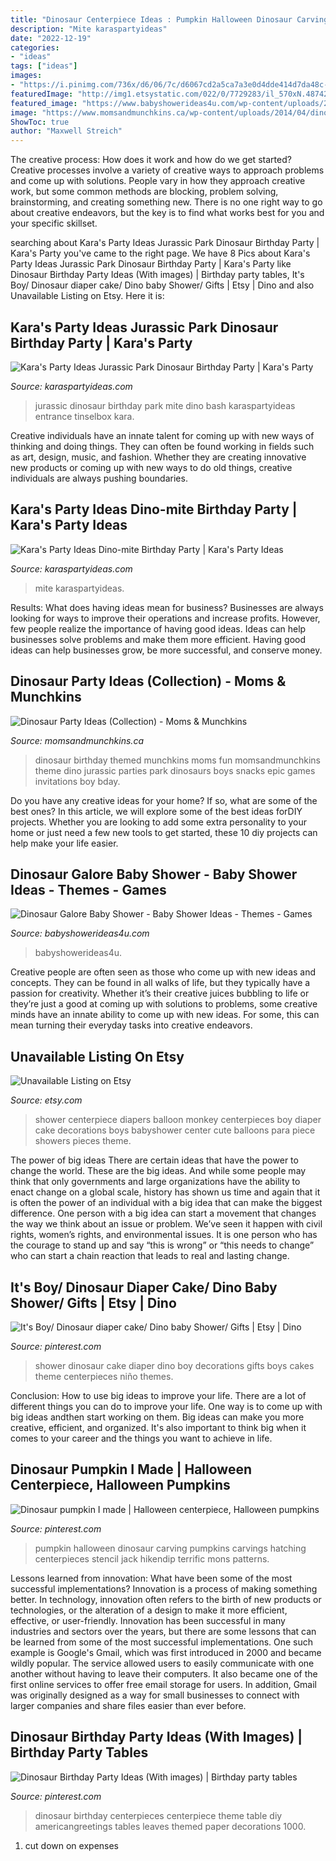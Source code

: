 ```yaml
---
title: "Dinosaur Centerpiece Ideas : Pumpkin Halloween Dinosaur Carving Pumpkins Carvings Hatching Centerpieces Stencil Jack Hikendip Terrific Mons Patterns"
description: "Mite karaspartyideas"
date: "2022-12-19"
categories:
- "ideas"
tags: ["ideas"]
images:
- "https://i.pinimg.com/736x/d6/06/7c/d6067cd2a5ca7a3e0d4dde414d7da48c--my-friend-friends.jpg"
featuredImage: "http://img1.etsystatic.com/022/0/7729283/il_570xN.487423659_o9mr.jpg"
featured_image: "https://www.babyshowerideas4u.com/wp-content/uploads/2018/07/Dinosaur-Galore-Baby-Shower-Food.jpg"
image: "https://www.momsandmunchkins.ca/wp-content/uploads/2014/04/dinosaur-party-ideas.jpg"
ShowToc: true
author: "Maxwell Streich"
---
```



The creative process: How does it work and how do we get started?
Creative processes involve a variety of creative ways to approach problems and come up with solutions. People vary in how they approach creative work, but some common methods are blocking, problem solving, brainstorming, and creating something new. There is no one right way to go about creative endeavors, but the key is to find what works best for you and your specific skillset.

	

		
searching about Kara&#039;s Party Ideas Jurassic Park Dinosaur Birthday Party | Kara&#039;s Party you've came to the right page. We have 8 Pics about Kara&#039;s Party Ideas Jurassic Park Dinosaur Birthday Party | Kara&#039;s Party like Dinosaur Birthday Party Ideas (With images) | Birthday party tables, It&#039;s Boy/ Dinosaur diaper cake/ Dino baby Shower/ Gifts | Etsy | Dino and also Unavailable Listing on Etsy. Here it is:
		
    
## Kara&#039;s Party Ideas Jurassic Park Dinosaur Birthday Party | Kara&#039;s Party

<img loading=lazy src="https://karaspartyideas.com/wp-content/uploads/2019/03/Jurassic-Park-Dinosaur-Birthday-Party-via-Karas-Party-Ideas-KarasPartyIdeas.com5_.jpg" onerror="this.onerror=null;this.src='https://tse1.mm.bing.net/th?id=OIP.w291PnvSWTRQhcuVnJKU0wHaHa&amp;pid=15.1';" alt="Kara&#039;s Party Ideas Jurassic Park Dinosaur Birthday Party | Kara&#039;s Party">

_Source: karaspartyideas.com_

>jurassic dinosaur birthday park mite dino bash karaspartyideas entrance tinselbox kara. 

	

Creative individuals have an innate talent for coming up with new ways of thinking and doing things. They can often be found working in fields such as art, design, music, and fashion. Whether they are creating innovative new products or coming up with new ways to do old things, creative individuals are always pushing boundaries.

    
## Kara&#039;s Party Ideas Dino-mite Birthday Party | Kara&#039;s Party Ideas

<img loading=lazy src="https://karaspartyideas.com/wp-content/uploads/2019/08/Dino-mite-Birthday-Party-via-Karas-Party-Ideas-KarasPartyIdeas.com21-683x1024.jpg" onerror="this.onerror=null;this.src='https://tse3.mm.bing.net/th?id=OIP.LwFxkoPHhSwqU7oH6ukuawHaLG&amp;pid=15.1';" alt="Kara&#039;s Party Ideas Dino-mite Birthday Party | Kara&#039;s Party Ideas">

_Source: karaspartyideas.com_

>mite karaspartyideas. 

	

Results: What does having ideas mean for business?
Businesses are always looking for ways to improve their operations and increase profits. However, few people realize the importance of having good ideas. Ideas can help businesses solve problems and make them more efficient. Having good ideas can help businesses grow, be more successful, and conserve money.

    
## Dinosaur Party Ideas (Collection) - Moms &amp; Munchkins

<img loading=lazy src="https://www.momsandmunchkins.ca/wp-content/uploads/2014/04/dinosaur-party-ideas.jpg" onerror="this.onerror=null;this.src='https://tse3.mm.bing.net/th?id=OIP.QBtNvYZxGhoiLivzGK-mNQHaNs&amp;pid=15.1';" alt="Dinosaur Party Ideas (Collection) - Moms &amp; Munchkins">

_Source: momsandmunchkins.ca_

>dinosaur birthday themed munchkins moms fun momsandmunchkins theme dino jurassic parties park dinosaurs boys snacks epic games invitations boy bday. 

	

Do you have any creative ideas for your home? If so, what are some of the best ones? In this article, we will explore some of the best ideas forDIY projects. Whether you are looking to add some extra personality to your home or just need a few new tools to get started, these 10 diy projects can help make your life easier.

    
## Dinosaur Galore Baby Shower - Baby Shower Ideas - Themes - Games

<img loading=lazy src="https://www.babyshowerideas4u.com/wp-content/uploads/2018/07/Dinosaur-Galore-Baby-Shower-Food.jpg" onerror="this.onerror=null;this.src='https://tse2.mm.bing.net/th?id=OIP.IOmRFEKOM-nM2hqI4yulRQHaKy&amp;pid=15.1';" alt="Dinosaur Galore Baby Shower - Baby Shower Ideas - Themes - Games">

_Source: babyshowerideas4u.com_

>babyshowerideas4u. 

	

Creative people are often seen as those who come up with new ideas and concepts. They can be found in all walks of life, but they typically have a passion for creativity. Whether it’s their creative juices bubbling to life or they’re just a good at coming up with solutions to problems, some creative minds have an innate ability to come up with new ideas. For some, this can mean turning their everyday tasks into creative endeavors.

    
## Unavailable Listing On Etsy

<img loading=lazy src="http://img1.etsystatic.com/022/0/7729283/il_570xN.487423659_o9mr.jpg" onerror="this.onerror=null;this.src='https://tse1.mm.bing.net/th?id=OIP.qD4vk_PiVlteta8ibK03SAHaJ4&amp;pid=15.1';" alt="Unavailable Listing on Etsy">

_Source: etsy.com_

>shower centerpiece diapers balloon monkey centerpieces boy diaper cake decorations boys babyshower center cute balloons para piece showers pieces theme. 

	

The power of big ideas
There are certain ideas that have the power to change the world. These are the big ideas. And while some people may think that only governments and large organizations have the ability to enact change on a global scale, history has shown us time and again that it is often the power of an individual with a big idea that can make the biggest difference.
One person with a big idea can start a movement that changes the way we think about an issue or problem. We’ve seen it happen with civil rights, women’s rights, and environmental issues. It is one person who has the courage to stand up and say “this is wrong” or “this needs to change” who can start a chain reaction that leads to real and lasting change.

    
## It&#039;s Boy/ Dinosaur Diaper Cake/ Dino Baby Shower/ Gifts | Etsy | Dino

<img loading=lazy src="https://i.pinimg.com/originals/ee/3c/41/ee3c415c0898777bdeb501b2b4e5b798.jpg" onerror="this.onerror=null;this.src='https://tse4.mm.bing.net/th?id=OIP.IRBwuz1LR5n_cw4Q5mevMAHaE8&amp;pid=15.1';" alt="It&#039;s Boy/ Dinosaur diaper cake/ Dino baby Shower/ Gifts | Etsy | Dino">

_Source: pinterest.com_

>shower dinosaur cake diaper dino boy decorations gifts boys cakes theme centerpieces niño themes. 

	

Conclusion: How to use big ideas to improve your life.
There are a lot of different things you can do to improve your life. One way is to come up with big ideas andthen start working on them. Big ideas can make you more creative, efficient, and organized. It's also important to think big when it comes to your career and the things you want to achieve in life.

    
## Dinosaur Pumpkin I Made | Halloween Centerpiece, Halloween Pumpkins

<img loading=lazy src="https://i.pinimg.com/736x/d6/06/7c/d6067cd2a5ca7a3e0d4dde414d7da48c--my-friend-friends.jpg" onerror="this.onerror=null;this.src='https://tse3.mm.bing.net/th?id=OIP.maZ8mLSfa91FS5CmgU7ULAHaJ4&amp;pid=15.1';" alt="Dinosaur pumpkin I made | Halloween centerpiece, Halloween pumpkins">

_Source: pinterest.com_

>pumpkin halloween dinosaur carving pumpkins carvings hatching centerpieces stencil jack hikendip terrific mons patterns. 

	

Lessons learned from innovation: What have been some of the most successful implementations?
Innovation is a process of making something better. In technology, innovation often refers to the birth of new products or technologies, or the alteration of a design to make it more efficient, effective, or user-friendly. Innovation has been successful in many industries and sectors over the years, but there are some lessons that can be learned from some of the most successful implementations.
One such example is Google's Gmail, which was first introduced in 2000 and became wildly popular. The service allowed users to easily communicate with one another without having to leave their computers. It also became one of the first online services to offer free email storage for users. In addition, Gmail was originally designed as a way for small businesses to connect with larger companies and share files easier than ever before.

    
## Dinosaur Birthday Party Ideas (With Images) | Birthday Party Tables

<img loading=lazy src="https://i.pinimg.com/originals/9d/12/64/9d126477dcb26aea3144df4ac5e56b24.jpg" onerror="this.onerror=null;this.src='https://tse4.mm.bing.net/th?id=OIP.RzkZlhW5rzpO3HcpzILmfQHaLG&amp;pid=15.1';" alt="Dinosaur Birthday Party Ideas (With images) | Birthday party tables">

_Source: pinterest.com_

>dinosaur birthday centerpieces centerpiece theme table diy americangreetings tables leaves themed paper decorations 1000. 

	

1. cut down on expenses

